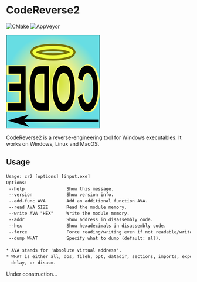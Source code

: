 # CodeReverse2

[![CMake](https://github.com/katahiromz/CodeReverse2/actions/workflows/cmake.yml/badge.svg)](https://github.com/katahiromz/CodeReverse2/actions/workflows/cmake.yml) [![AppVeyor](https://ci.appveyor.com/api/projects/status/edlugu5nm86snvou?svg=true)](https://ci.appveyor.com/project/katahiromz/codereverse2)

![CodeReverse](CodeReverse.png)

CodeReverse2 is a reverse-engineering tool for Windows executables.
It works on Windows, Linux and MacOS.

## Usage

```txt
Usage: cr2 [options] [input.exe]
Options:
 --help                Show this message.
 --version             Show version info.
 --add-func AVA        Add an additional function AVA.
 --read AVA SIZE       Read the module memory.
 --write AVA "HEX"     Write the module memory.
 --addr                Show address in disassembly code.
 --hex                 Show hexadecimals in disassembly code.
 --force               Force reading/writing even if not readable/writable.
 --dump WHAT           Specify what to dump (default: all).

* AVA stands for 'absolute virtual address'.
* WHAT is either all, dos, fileh, opt, datadir, sections, imports, exports,
  delay, or disasm.
```

Under construction...
